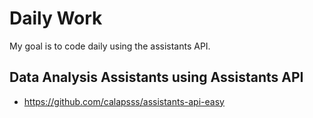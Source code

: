 # Daily Work
My goal is to code daily using the assistants API. 

## Data Analysis Assistants using Assistants API
- https://github.com/calapsss/assistants-api-easy
